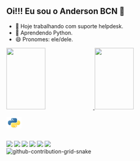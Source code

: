 ## Oi!!! Eu sou o Anderson BCN 👋

- 🔭 Hoje trabalhando com suporte helpdesk.
- 🌱 Aprendendo Python.
- 😄 Pronomes: ele/dele.

<div>
<a href="https://about.me/anderson.bcn">
<img height="160em" width="45%" src="https://github-readme-stats.vercel.app/api?username=andersonbcn&show_icons=true&theme=aura_dark&include_all_commits-true&count_private=true" target="_blank"/>
<img height="160em" width="45%" src="https://github-readme-stats.vercel.app/api/pin/?username=andersonbcn&repo=github-readme-stats&cache_seconds=86400&theme=aura_dark" target="_blank"/>
</div>

<div style="display: inline_block"><br>
<img align-"center" alt-"Python" height="30" width="40" src="https://raw.githubusercontent.com/devicons/devicon/master/icons/python/python-original.svg">
</div>

##

<div>
<a href="https://www.youtube.com/user/andersonbcn" target="_blank"><img src="https://img.shields.io/badge/YouTube-FF0000?style=for-the-badge&logo=youtube&logoColor=white" target="_blank"></a>
<a href="https://instagram.com/andersonbcn" target="_blank"><img src="https://img.shields.io/badge/-Instagram-E4405F?style=for-the-badge&logo=instagram&logoColor=white" target-"_blank"></a>
<a href="https://www.twitch.tv/andersonbcn" target="_blank"><img src="https://img.shields.io/badge/Twitch-9146FF?style=for-the-badge&logo=twitch&logoColor=white" target="_blank"></a>
<a href="https://discord.com/698313793339654315" target="_blank"><img src="https://img.shields.io/badge/Discord-7289DA?style=for-the-badge&logo=discord&logoColor=white" target="_blank"></a>
<a href="mailto:anderson@anderson-line.com"><img src="https://img.shields.io/badge/-Gmail-333?style=for-the-badge&logo=gmail&logoColor=white" target="_blank"></a>
<a href="https://www.linkedin.com/in/andersonbcn/" target="_blank"><img src="https://img.shields.io/badge/-LinkedIn-0077B5?style=for-the-badge&logo=linkedin&logoColor=white" target="_blank"></a>
</div>

<div>
<picture>
  <source media="(prefers-color-scheme: dark)" srcset="https://github.com/andersonbcn/workflow/blob/main/github-contribution-grid-snake.svg">
  <source media="(prefers-color-scheme: light)" srcset="https://github.com/andersonbcn/workflow/blob/main/github-contribution-grid-snake.svg">
  <img alt="github-contribution-grid-snake" src="https://github.com/andersonbcn/workflow/blob/main/github-contribution-grid-snake.svg">
</picture>
</div>

